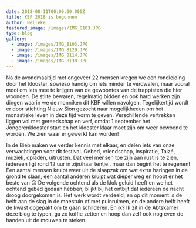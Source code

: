 ```yaml
---
date: 2018-08-11T00:00:00.000Z
title: KBF 2018 is begonnen
author: Nelleke
featured_image: /images/IMG_8103.JPG
type: blog
gallery:
  - image: /images/IMG_8103.JPG
  - image: /images/IMG_8129.JPG
  - image: /images/IMG_8114.JPG
  - image: /images/IMG_8138.JPG
---
```


Na de avondmaaltijd met ongeveer 22 mensen kregen we een rondleiding door het klooster, sowieso handig om iets minder te verdwalen, maar vooral mooi om iets mee te krijgen van de gewoontes van de trappisten die hier woonden. De stilte bewaren, regelmatig bidden en ook hard werken zijn dingen waarin we de monniken dit KBF willen navolgen. Tegelijkertijd wordt er door stichting Nieuw Sion gezocht naar mogelijkheden om het monastieke leven in deze tijd vorm te geven. Verschillende vertrekken liggen vol met gereedschap en verf, omdat 1 september het Jongerenklooster start en het klooster klaar moet zijn om weer bewoond te worden. We zien waar er gewerkt kan worden!

In de Bieb maken we verder kennis met elkaar, en delen iets van onze verwachtingen voor dit festival. Gebed, vriendschap, inspiratie, Taizé, muziek, opladen, uitrusten. Dat veel mensen toe zijn aan rust is te zien, iedereen ligt rond 12 uur in zijn/haar tentje.. maar dan begint het te regenen! Een aantal mensen kruipt weer uit de slaapzak om wat extra haringen in de grond te slaan, een aantal anderen kruipt wat dieper weg en hoopt er het beste van 😉 De volgende ochtend als de klok geluid heeft en we het ochtend gebed gedaan hebben, blijkt bij het ontbijt dat iedereen de nacht droog doorgekomen is. Het werk wordt verdeeld, en op dit moment is de helft aan de slag in de moestuin of met puinruimen, en de andere helft heeft de kwast opgepakt om te gaan schilderen. En ik? Ik zit in de Abtskamer deze blog te typen, ga zo koffie zetten en hoop dan zelf ook nog even de handen uit de mouwen te steken.
